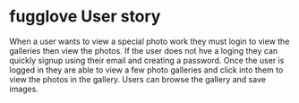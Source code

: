 # fugglove User story

When a user wants to view a special photo work they must login to view the galleries then view the photos.
If the user does not hve a loging they can quickly signup using their email and creating a password.
Once the user is logged in they are able to view a few photo galleries and click into them to view the photos in the gallery.
Users can browse the gallery and save images.
